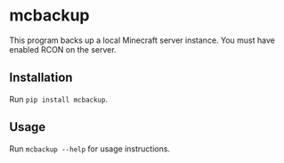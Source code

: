 mcbackup
================

This program backs up a local Minecraft server instance. You must have
enabled RCON on the server.

Installation
------------

Run `pip install mcbackup`.

Usage
-----

Run `mcbackup --help` for usage instructions.
